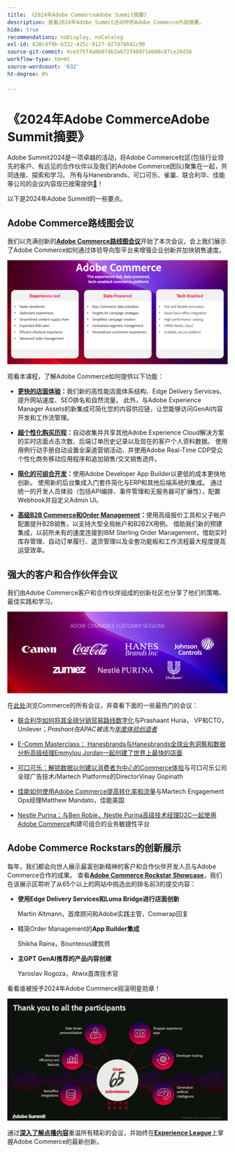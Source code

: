 ```yaml
---
title: 《2024年Adobe CommerceAdobe Summit摘要》
description: 查看2024年Adobe Summit活动中的Adobe Commerce内容摘要。
hide: true
recommendations: noDisplay, noCatalog
exl-id: 638c4f9b-6332-425c-9127-927d76641c90
source-git-commit: 4ce575f4a0b074b3a072f40971eb00c87ce28d3b
workflow-type: tm+mt
source-wordcount: '632'
ht-degree: 0%

---
```


# 《2024年Adobe CommerceAdobe Summit摘要》

Adobe Summit2024是一项卓越的活动，将Adobe Commerce社区(包括行业领先的客户、有远见的合作伙伴以及我们的Adobe Commerce团队)聚集在一起，共同连接、探索和学习。 所有与Hanesbrands、可口可乐、雀巢、联合利华、佳能等公司的会议内容现已按需提供&#x200B;[**&#128279;**](https://business.adobe.com/summit/2024/sessions.html?Track=Commerce)！

以下是2024年Adobe Summit的一些要点。

## Adobe Commerce路线图会议

我们以充满创新的&#x200B;[**Adobe Commerce路线图会议**](https://business.adobe.com/summit/2024/sessions/adobe-commerce-2024-product-roadmap-review-s432.html)开始了本次会议，会上我们展示了Adobe Commerce如何通过体验导向型平台来增强企业创新并加快销售速度。

![计算机的屏幕快照](../../assets/events/image1.png)

观看本课程，了解Adobe Commerce如何提供以下功能：

- **[更快的店面体验](https://experienceleague.adobe.com/developer/commerce/storefront/)：**&#x200B;我们新的高性能店面体系结构、Edge Delivery Services、提升网站速度、SEO排名和自然流量。 此外，与Adobe Experience Manager Assets的新集成可简化您的内容供应链，让您能够访问GenAI内容开发和工作流管理。

- **[超个性化购买历程](https://experienceleague.adobe.com/en/docs/commerce-admin/customers/customers-menu/personalize-scale)：**&#x200B;自动收集并共享其他Adobe Experience Cloud解决方案的实时店面点击次数、后端订单历史记录以及现在的客户个人资料数据。 使用用例行动手册自动设置全渠道营销活动，并使用Adobe Real-Time CDP受众个性化商务移动应用程序和追加销售/交叉销售选件。

- **[简化的可组合开发](https://developer.adobe.com/commerce/extensibility/app-development/learning-path/)：**&#x200B;使用Adobe Developer App Builder以更低的成本更快地创新。 使用新的后台集成入门套件简化与ERP和其他后端系统的集成。 通过统一的开发人员体验（包括API编排、事件管理和无服务器可扩展性），配置Webhook并自定义Admin UI。

- **[高级B2B Commerce和Order Management](https://experienceleague.adobe.com/en/docs/commerce-admin/b2b/introduction)：**&#x200B;使用高级报价工具和父子帐户配置提升B2B销售，以支持大型全局帐户和B2B2X用例。 借助我们新的预建集成，以前所未有的速度连接到IBM Sterling Order Management，借助实时库存管理、自动订单履行、退货管理以及全套功能板和工作流程最大程度提高运营效率。

## 强大的客户和合作伙伴会议

我们由Adobe Commerce客户和合作伙伴组成的创新社区也分享了他们的策略、最佳实践和学习。

![紫色背景中的一组徽标](../../assets/events/image2.png)

在[此处](https://business.adobe.com/summit/2024/sessions.html?Track=Commerce)浏览Commerce的所有会议，并查看下面的一些最热门的会议：

- [联合利华如何将其全球分销贸易路线数字化](https://business.adobe.com/summit/2024/sessions/how-unilever-digitized-its-distributive-trade-rout-s430.html)与Prashaant Huria， VP和CTO， Unilever；*Prashant在APAC被选为[年度体验创造者](https://www.adobeexperienceawards.com/stories2024)*

- [E-Comm Masterclass： Hanesbrands与Hanesbrands全球业务洞察和数据分析高级经理Emmylou Jordan一起创建了世界上最快的店面](https://business.adobe.com/summit/2024/sessions/ecomm-masterclass-hanesbrands-creates-the-worlds-f-s435.html)

- [可口可乐：解锁数据以创建以消费者为中心的Commerce体验](https://business.adobe.com/summit/2024/sessions/cocacola-unlocking-data-to-create-consumercentric-s434.html)与可口可乐公司全球广告技术/Martech Platforms的DirectorVinay Gopinath

- [佳能如何使用Adobe Commerce提高转化率和流量](https://business.adobe.com/summit/2024/sessions/how-canon-increased-conversion-rates-and-traffic-u-s438.html)与Martech Engagement Ops经理Matthew Mandato，佳能美国

- [Nestle Purina：与Ben Robie，Nestle Purina高级技术经理D2C一起使用Adobe Commerce](https://business.adobe.com/summit/2024/sessions/purina-takes-composable-commerce-approach-to-boost-s437.html)构建可组合的业务敏捷性平台

## Adobe Commerce Rockstars的创新展示

每年，我们都会向世人展示最富创新精神的客户和合作伙伴开发人员与Adobe Commerce合作的成果。 查看&#x200B;**[Adobe Commerce Rockstar Showcase](https://business.adobe.com/summit/2024/sessions/adobe-commerce-rockstar-showcase-s431.html)**，我们在该展示区聆听了从65个以上的网站中挑选出的排名前3的提交内容：

- **使用Edge Delivery Services和Luma Bridge进行店面创新**

  Martin Altmann，首席顾问和Adobe实践主管，Comwrap回复

- 精简Order Management的&#x200B;**App Builder集成**

  Shikha Raina，Bounteous建筑师

- **主GPT GenAI推荐的产品内容创建**

  Yaroslav Rogoza，Atwix首席技术官

看看谁被授予2024年Adobe Commerce摇滚明星勋章！

![带有白色文本和图标的黑色背景屏幕截图](../../assets/events/image3.png)

通过&#x200B;**[深入了解点播内容](https://business.adobe.com/summit/2024/sessions.html?Track=Commerce)**&#x200B;重温所有精彩的会议，并始终在&#x200B;[**Experience League**](https://experienceleague.adobe.com/en/docs/commerce-admin/start/about)上掌握Adobe Commerce的最新创新。
